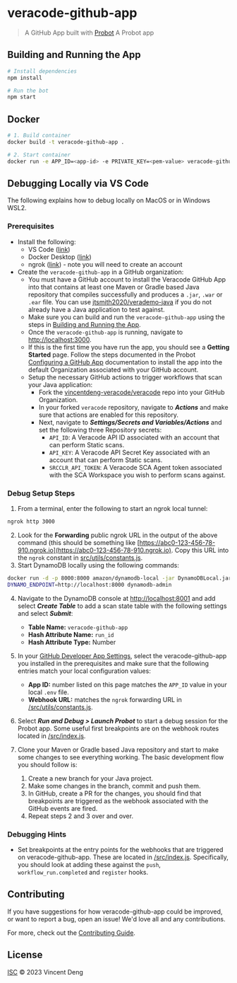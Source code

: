 <!-- markdownlint-disable MD005 -->
<!-- markdownlint-disable MD029 -->
# veracode-github-app

> A GitHub App built with [Probot](https://github.com/probot/probot) A Probot app

## Building and Running the App

```sh
# Install dependencies
npm install

# Run the bot
npm start
```

## Docker

```sh
# 1. Build container
docker build -t veracode-github-app .

# 2. Start container
docker run -e APP_ID=<app-id> -e PRIVATE_KEY=<pem-value> veracode-github-app
```

## Debugging Locally via VS Code

The following explains how to debug locally on MacOS or in Windows WSL2.

### Prerequisites

- Install the following:
  - VS Code ([link](https://code.visualstudio.com/download))
  - Docker Desktop ([link](https://docs.docker.com/desktop/install))
  - ngrok ([link](https://dashboard.ngrok.com/get-started/setup)) - note you will need to create an account
- Create the `veracode-github-app` in a GitHub organization:
  - You must have a GitHub account to install the Veracode GitHub App into that contains at least one Maven or Gradle based Java repository that compiles successfully and produces a `.jar`, `.war` or `.ear` file. You can use [jtsmith2020/verademo-java](https://github.com/jtsmith2020/verademo-java) if you do not already have a Java application to test against.
  - Make sure you can build and run the `veracode-github-app` using the steps in [Building and Running the App](#building-and-running-the-app).
  - Once the `veracode-github-app` is running, navigate to [http://localhost:3000](http://localhost:3000).
  - If this is the first time you have run the app, you should see a **Getting Started** page. Follow the steps documented in the Probot [Configuring a GitHub App](https://probot.github.io/docs/development/#configuring-a-github-app) documentation to install the app into the default Organization associated with your GitHub account.
  - Setup the necessary GitHub actions to trigger workflows that scan your Java application:
    - Fork the [vincentdeng-veracode/veracode](https://github.com/vincentdeng-veracode/veracode) repo into your GitHub Organization.
    - In your forked `veracode` repository, navigate to **_Actions_** and make sure that actions are enabled for this repository.
    - Next, navigate to **_Settings/Secrets and Variables/Actions_** and set the following three Repository secrets:
      - `API_ID`: A Veracode API ID associated with an account that can perform Static scans.
      - `API_KEY`: A Veracode API Secret Key associated with an account that can perform Static scans.
      - `SRCCLR_API_TOKEN`: A Veracode SCA Agent token associated with the SCA Workspace you wish to perform scans against.

### Debug Setup Steps

1. From a terminal, enter the following to start an ngrok local tunnel:

  ```bash
  ngrok http 3000
  ```

2. Look for the **Forwarding** public ngrok URL in the output of the above command (this should be something like [https://abc0-123-456-78-910.ngrok.io](https://abc0-123-456-78-910.ngrok.io). Copy this URL into the `ngrok` constant in [src/utils/constants.js](https://github.com/vincent-deng/veracode-github-app/blob/a61fb3b58083a4df7a307a6d04c6199591a1dd9b/src/utils/constants.js#L3).
3. Start DynamoDB locally using the following commands:

  ```bash
  docker run -d -p 8000:8000 amazon/dynamodb-local -jar DynamoDBLocal.jar -inMemory -sharedDb
  DYNAMO_ENDPOINT=http://localhost:8000 dynamodb-admin
  ```

4. Navigate to the DynamoDB console at [http://localhost:8001](http://localhost:8001) and add select **_Create Table_** to add a scan state table with the following settings and select **_Submit_**:
   - **Table Name:** `veracode-github-app`
   - **Hash Attribute Name:** `run_id`
   - **Hash Attribute Type:** Number
5. In your [GitHub Developer App Settings](https://github.com/settings/apps), select the veracode-github-app you installed in the prerequisites and make sure that the following entries match your local configuration values:
   - **App ID:** number listed on this page matches the `APP_ID` value in your local `.env` file.
   - **Webhook URL:** matches the `ngrok` forwarding URL in [/src/utils/constants.js](https://github.com/vincent-deng/veracode-github-app/blob/aws-ecs-dynamodb/src/utils/constants.js).
6. Select **_Run and Debug > Launch Probot_** to start a debug session for the Probot app. Some useful first breakpoints are on the webhook routes located in [/src/index.js](https://github.com/vincent-deng/veracode-github-app/blob/main/src/index.js).
7. Clone your Maven or Gradle based Java repository and start to make some changes to see everything working. The basic development flow you should follow is:

   1. Create a new branch for your Java project.
   2. Make some changes in the branch, commit and push them.
   3. In GitHub, create a PR for the changes, you should find that breakpoints are triggered as the webhook associated with the GitHub events are fired.
   4. Repeat steps 2 and 3 over and over.

### Debugging Hints

- Set breakpoints at the entry points for the webhooks that are triggered on veracode-github-app. These are located in [/src/index.js](https://github.com/vincent-deng/veracode-github-app/blob/main/src/index.js). Specifically, you should look at adding these against the `push`, `workflow_run.completed` and `register` hooks.

## Contributing

If you have suggestions for how veracode-github-app could be improved, or want to report a bug, open an issue! We'd love all and any contributions.

For more, check out the [Contributing Guide](CONTRIBUTING.md).

## License

[ISC](LICENSE) © 2023 Vincent Deng
